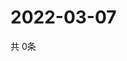 # 2022-03-07
  共 0条

  <!-- BEGIN -->
  <!-- 最后更新时间Mon Mar 07 2022 21:05:18 GMT+0000 (Coordinated Universal Time) -->
  
  <!-- END -->
  
  